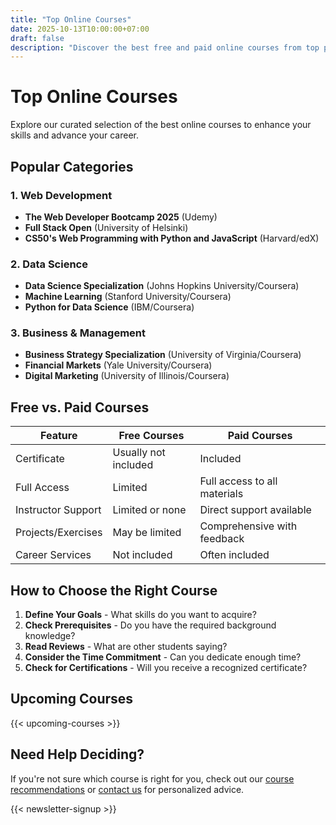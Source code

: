 ```yaml
---
title: "Top Online Courses"
date: 2025-10-13T10:00:00+07:00
draft: false
description: "Discover the best free and paid online courses from top platforms like Coursera, edX, and more"
---
```


# Top Online Courses

Explore our curated selection of the best online courses to enhance your skills and advance your career.

## Popular Categories

### 1. Web Development
- **The Web Developer Bootcamp 2025** (Udemy)
- **Full Stack Open** (University of Helsinki)
- **CS50's Web Programming with Python and JavaScript** (Harvard/edX)

### 2. Data Science
- **Data Science Specialization** (Johns Hopkins University/Coursera)
- **Machine Learning** (Stanford University/Coursera)
- **Python for Data Science** (IBM/Coursera)

### 3. Business & Management
- **Business Strategy Specialization** (University of Virginia/Coursera)
- **Financial Markets** (Yale University/Coursera)
- **Digital Marketing** (University of Illinois/Coursera)

## Free vs. Paid Courses

| Feature | Free Courses | Paid Courses |
|---------|-------------|-------------|
| Certificate | Usually not included | Included |
| Full Access | Limited | Full access to all materials |
| Instructor Support | Limited or none | Direct support available |
| Projects/Exercises | May be limited | Comprehensive with feedback |
| Career Services | Not included | Often included |

## How to Choose the Right Course

1. **Define Your Goals** - What skills do you want to acquire?
2. **Check Prerequisites** - Do you have the required background knowledge?
3. **Read Reviews** - What are other students saying?
4. **Consider the Time Commitment** - Can you dedicate enough time?
5. **Check for Certifications** - Will you receive a recognized certificate?

## Upcoming Courses

{{< upcoming-courses >}}

## Need Help Deciding?

If you're not sure which course is right for you, check out our [course recommendations](/recommendations) or [contact us](/contact) for personalized advice.

{{< newsletter-signup >}}
